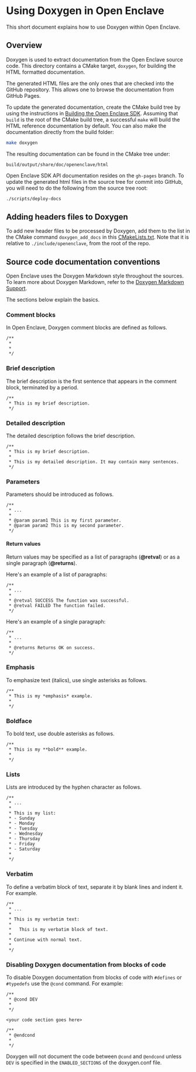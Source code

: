 Using Doxygen in Open Enclave
=============================

This short document explains how to use Doxygen within Open Enclave.

## Overview

Doxygen is used to extract documentation from the Open Enclave source code. This
directory contains a CMake target, `doxygen`, for building the HTML formatted
documentation.

The generated HTML files are the only ones that are checked
into the GitHub repository. This allows one to browse the documentation from
GitHub Pages.

To update the generated documentation, create the CMake build tree by using the
instructions in [Building the Open Enclave SDK](/docs/GettingStartedDocs/Contributors/building_oe_sdk.md). Assuming that `build` is
the root of the CMake build tree, a successful `make` will build the HTML
reference documentation by default. You can also make the documentation directly
from the build folder:

```bash
make doxygen
```

The resulting documentation can be found in the CMake tree under:

```
build/output/share/doc/openenclave/html
```

Open Enclave SDK API documentation resides on the `gh-pages` branch. To update
the generated html files in the source tree for commit into GitHub, you will
need to do the following from the source tree root:

```bash
./scripts/deploy-docs
```

## Adding headers files to Doxygen

To add new header files to be processed by Doxygen, add them to the list in the
CMake command `doxygen_add_docs` in this [CMakeLists.txt](CMakeLists.txt). Note
that it is relative to `./include/openenclave`, from the root of the repo.

## Source code documentation conventions

Open Enclave uses the Doxygen Markdown style throughout the sources. To learn
more about Doxygen Markdown, refer to the [Doxygen Markdown Support](http://www.doxygen.nl/manual/markdown.html).

The sections below explain the basics.

### Comment blocks

In Open Enclave, Doxygen comment blocks are defined as follows.

```
/**
 *
 *
 */
```

### Brief description

The brief description is the first sentence that appears in the comment block,
terminated by a period.

```
/**
 * This is my brief description.
 */
```

### Detailed description

The detailed description follows the brief description.

```
/**
 * This is my brief description.
 *
 * This is my detailed description. It may contain many sentences.
 */
```

### Parameters

Parameters should be introduced as follows.

```
/**
 * ...
 *
 * @param param1 This is my first parameter.
 * @param param2 This is my second parameter.
 */
```
#### Return values

Return values may be specified as a list of paragraphs (**@retval**) or
as a single paragraph (**@returns**).

Here's an example of a list of paragraphs:

```
/**
 * ...
 *
 * @retval SUCCESS The function was successful.
 * @retval FAILED The function failed.
 */
```

Here's an example of a single paragraph:

```
/**
 * ...
 *
 * @returns Returns OK on success.
 */
```

### Emphasis

To emphasize text (italics), use single asterisks as follows.

```
/**
 * This is my *emphasis* example.
 *
 */
```

### Boldface

To bold text, use double asterisks as follows.

```
/**
 * This is my **bold** example.
 *
 */
```

### Lists

Lists are introduced by the hyphen character as follows.

```
/**
 * ...
 *
 * This is my list:
 * - Sunday
 * - Monday
 * - Tuesday
 * - Wednesday
 * - Thursday
 * - Friday
 * - Saturday
 *
 */
```

### Verbatim

To define a verbatim block of text, separate it by blank lines and indent it.
For example.

```
/**
 * ...
 *
 * This is my verbatim text:
 *
 *   This is my verbatim block of text.
 *
 * Continue with normal text.
 *
 */
```

<a name="disable-doxygen"></a>
### Disabling Doxygen documentation from blocks of code

To disable Doxygen documentation from blocks of code with `#defines` or
`#typedefs` use the `@cond` command. For example:

```
/**
 * @cond DEV
 *
 */

<your code section goes here>

/**
 * @endcond
 *
 */
```

Doxygen will not document the code between `@cond` and `@endcond` unless `DEV`
is specified in the `ENABLED_SECTIONS` of the doxygen.conf file.
